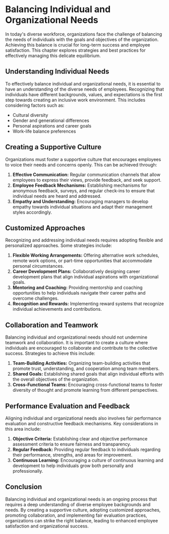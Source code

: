 Balancing Individual and Organizational Needs
======================================================

In today's diverse workforce, organizations face the challenge of balancing the needs of individuals with the goals and objectives of the organization. Achieving this balance is crucial for long-term success and employee satisfaction. This chapter explores strategies and best practices for effectively managing this delicate equilibrium.

Understanding Individual Needs
------------------------------

To effectively balance individual and organizational needs, it is essential to have an understanding of the diverse needs of employees. Recognizing that individuals have different backgrounds, values, and expectations is the first step towards creating an inclusive work environment. This includes considering factors such as:

* Cultural diversity
* Gender and generational differences
* Personal aspirations and career goals
* Work-life balance preferences

Creating a Supportive Culture
-----------------------------

Organizations must foster a supportive culture that encourages employees to voice their needs and concerns openly. This can be achieved through:

1. **Effective Communication:** Regular communication channels that allow employees to express their views, provide feedback, and seek support.
2. **Employee Feedback Mechanisms:** Establishing mechanisms for anonymous feedback, surveys, and regular check-ins to ensure that individual needs are heard and addressed.
3. **Empathy and Understanding:** Encouraging managers to develop empathy towards individual situations and adapt their management styles accordingly.

Customized Approaches
---------------------

Recognizing and addressing individual needs requires adopting flexible and personalized approaches. Some strategies include:

1. **Flexible Working Arrangements:** Offering alternative work schedules, remote work options, or part-time opportunities that accommodate personal circumstances.
2. **Career Development Plans:** Collaboratively designing career development plans that align individual aspirations with organizational goals.
3. **Mentoring and Coaching:** Providing mentorship and coaching opportunities to help individuals navigate their career paths and overcome challenges.
4. **Recognition and Rewards:** Implementing reward systems that recognize individual achievements and contributions.

Collaboration and Teamwork
--------------------------

Balancing individual and organizational needs should not undermine teamwork and collaboration. It is important to create a culture where individuals are encouraged to collaborate and contribute to the collective success. Strategies to achieve this include:

1. **Team-Building Activities:** Organizing team-building activities that promote trust, understanding, and cooperation among team members.
2. **Shared Goals:** Establishing shared goals that align individual efforts with the overall objectives of the organization.
3. **Cross-Functional Teams:** Encouraging cross-functional teams to foster diversity of thought and promote learning from different perspectives.

Performance Evaluation and Feedback
-----------------------------------

Aligning individual and organizational needs also involves fair performance evaluation and constructive feedback mechanisms. Key considerations in this area include:

1. **Objective Criteria:** Establishing clear and objective performance assessment criteria to ensure fairness and transparency.
2. **Regular Feedback:** Providing regular feedback to individuals regarding their performance, strengths, and areas for improvement.
3. **Continuous Learning:** Encouraging a culture of continuous learning and development to help individuals grow both personally and professionally.

Conclusion
----------

Balancing individual and organizational needs is an ongoing process that requires a deep understanding of diverse employee backgrounds and needs. By creating a supportive culture, adopting customized approaches, promoting collaboration, and implementing fair evaluation practices, organizations can strike the right balance, leading to enhanced employee satisfaction and organizational success.
